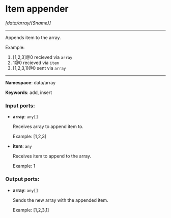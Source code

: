 # Item appender

_[data/array/{$name}]_

---

Appends item to the array.

Example: 
1. [1,2,3]@0 recieved via `array` 
2. 1@0 recieved via `item` 
3. [1,2,3,1]@0 sent via `array`

---

__Namespace__: data/array

__Keywords__: add, insert

### Input ports:

* __array__: ` any[] `

    Receives array to append item to.
    
    Example:
    [1,2,3]


* __item__: ` any `

    Receives item to append to the array.
    
    Example:
    1

### Output ports:

* __array__: ` any[] `

    Sends the new array with the appended item.
    
    Example:
    [1,2,3,1]

